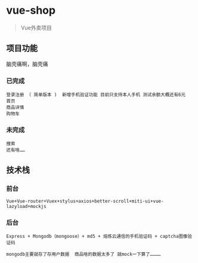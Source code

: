 # vue-shop

> Vue外卖项目

## 项目功能

脑壳痛啊，脑壳痛

### 已完成
	登录注册 （ 简单版本 )  新增手机验证功能 目前只支持本人手机 测试余额大概还有6元
	首页
	商品详情
	购物车
### 未完成 
	搜索
	还有啥……



## 技术栈

### 前台
	Vue+Vue-router+Vuex+stylus+axios+better-scroll+miti-ui+vue-lazyload+mockjs

### 后台
	Express + Mongodb（mongoose）+ md5 + 熔炼云通信的手机验证码 + captcha图像验证码

	mongodb主要就存了存用户数据  商品啥的数据太多了 就mock一下算了…………


